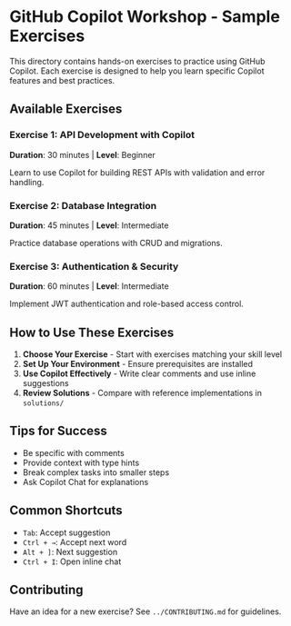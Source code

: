# GitHub Copilot Workshop - Sample Exercises

This directory contains hands-on exercises to practice using GitHub Copilot. Each exercise is designed to help you learn specific Copilot features and best practices.

## Available Exercises

### Exercise 1: API Development with Copilot
**Duration**: 30 minutes | **Level**: Beginner

Learn to use Copilot for building REST APIs with validation and error handling.

### Exercise 2: Database Integration
**Duration**: 45 minutes | **Level**: Intermediate

Practice database operations with CRUD and migrations.

### Exercise 3: Authentication & Security
**Duration**: 60 minutes | **Level**: Intermediate

Implement JWT authentication and role-based access control.

## How to Use These Exercises

1. **Choose Your Exercise** - Start with exercises matching your skill level
2. **Set Up Your Environment** - Ensure prerequisites are installed
3. **Use Copilot Effectively** - Write clear comments and use inline suggestions
4. **Review Solutions** - Compare with reference implementations in `solutions/`

## Tips for Success

- Be specific with comments
- Provide context with type hints
- Break complex tasks into smaller steps
- Ask Copilot Chat for explanations

## Common Shortcuts

- `Tab`: Accept suggestion
- `Ctrl + →`: Accept next word
- `Alt + ]`: Next suggestion
- `Ctrl + I`: Open inline chat

## Contributing

Have an idea for a new exercise? See `../CONTRIBUTING.md` for guidelines.
